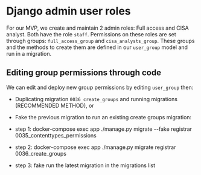 # Django admin user roles

For our MVP, we create and maintain 2 admin roles:
Full access and CISA analyst. Both have the role `staff`.
Permissions on these roles are set through groups:
`full_access_group` and `cisa_analysts_group`. These
groups and the methods to create them are defined in
our `user_group` model and run in a migration.

## Editing group permissions through code

We can edit and deploy new group permissions by
editing `user_group` then:

- Duplicating migration `0036_create_groups`
and running migrations (RECOMMENDED METHOD), or

- Fake the previous migration to run an existing create groups migration:
 - step 1: docker-compose exec app ./manage.py migrate --fake registrar 0035_contenttypes_permissions
 - step 2: docker-compose exec app ./manage.py migrate registrar 0036_create_groups
 - step 3: fake run the latest migration in the migrations list